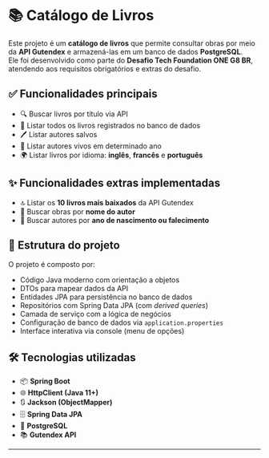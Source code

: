 # 📚 Catálogo de Livros

Este projeto é um **catálogo de livros** que permite consultar obras por meio da **API Gutendex** e armazená-las em um banco de dados **PostgreSQL**.  
Ele foi desenvolvido como parte do **Desafio Tech Foundation ONE G8 BR**, atendendo aos requisitos obrigatórios e extras do desafio.

## ✅ Funcionalidades principais

- 🔍 Buscar livros por título via API
- 📘 Listar todos os livros registrados no banco de dados
- 🖊️ Listar autores salvos
- 📅 Listar autores vivos em determinado ano
- 🌍 Listar livros por idioma: **inglês**, **francês** e **português**

## ✨ Funcionalidades extras implementadas

- 🔝 Listar os **10 livros mais baixados** da API Gutendex
- 👤 Buscar obras por **nome do autor**
- 📆 Buscar autores por **ano de nascimento ou falecimento**

## 🧩 Estrutura do projeto

O projeto é composto por:

- Código Java moderno com orientação a objetos
- DTOs para mapear dados da API
- Entidades JPA para persistência no banco de dados
- Repositórios com Spring Data JPA (com *derived queries*)
- Camada de serviço com a lógica de negócios
- Configuração de banco de dados via `application.properties`
- Interface interativa via console (menu de opções)

## 🛠️ Tecnologias utilizadas

- 📦 **Spring Boot**
- 🌐 **HttpClient (Java 11+)**
- 🔃 **Jackson (ObjectMapper)** 
- 🗄️ **Spring Data JPA**
- 🐘 **PostgreSQL**
- 📚 **Gutendex API** 

---


